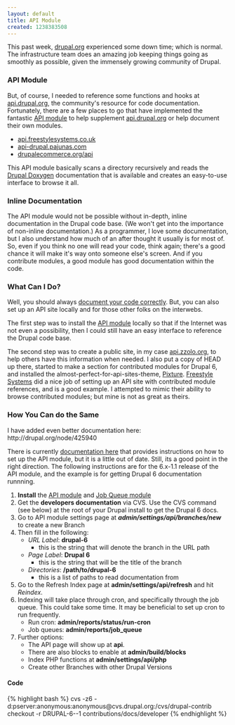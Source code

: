 ```yaml
---
layout: default
title: API Module
created: 1238383508
---
```

This past week, [drupal.org](http://drupal.org) experienced some down time; which is normal.  The infrastructure team does an amazing job keeping things going as smoothly as possible, given the immensely growing community of Drupal.

### API Module

But, of course, I needed to reference some functions and hooks at [api.drupal.org](http://api.drupal.org), the community's resource for code documentation.  Fortunately, there are a few places to go that have implemented the fantastic [API module](http://drupal.org/project/api) to help supplement [api.drupal.org](http://api.drupal.org) or help document their own modules.

* [api.freestylesystems.co.uk](http://api.freestylesystems.co.uk/)
* [api-drupal.pajunas.com](http://api-drupal.pajunas.com/)
* [drupalecommerce.org/api](http://drupalecommerce.org/api)

This API module basically scans a directory recursively and reads the [Drupal Doxygen](http://drupal.org/node/1354) documentation that is available and creates an easy-to-use interface to browse it all.

### Inline Documentation

The API module would not be possible without in-depth, inline documentation in the Drupal code base.  (We won't get into the importance of non-inline documentation.)  As a programmer, I love some documentation, but I also understand how much of an after thought it usually is for most of.  So, even if you think no one will read your code, think again; there's a good chance it will make it's way onto someone else's screen.  And if you contribute modules, a good module has good documentation within the code.

### What Can I Do?

Well, you should always [document your code correctly](http://drupal.org/node/1354).  But, you can also set up an API site locally and for those other folks on the interwebs.

The first step was to install the [API module](http://drupal.org/project/api) locally so that if the Internet was not even a possibility, then I could still have an easy interface to reference the Drupal code base.

The second step was to create a public site, in my case [api.zzolo.org](http://api.zzolo.org), to help others have this information when needed.   I also put a copy of HEAD up there, started to make a section for contributed modules for Drupal 6, and installed the almost-perfect-for-api-sites-theme, [Pixture](http://drupal.org/project/pixture).  [Freestyle Systems](http://api.freestylesystems.co.uk/) did a nice job of setting up an API site with contributed module references, and is a good example.  I attempted to mimic their ability to browse contributed modules; but mine is not as great as theirs.

### How You Can do the Same

<div class="messages success">
I have added even better documentation here: http://drupal.org/node/425940
</div>

There is currently [documentation here](http://drupal.org/node/26669) that provides instructions on how to set up the API module, but it is a little out of date.  Still, its a good point in the right direction.  The following instructions are for the 6.x-1.1 release of the API module, and the example is for getting Drupal 6 documentation runnning.

1. **Install** the [API module](http://drupal.org/project/api) and [Job Queue module](http://drupal.org/project/job_queue)
1. Get the **developers documentation** via CVS.  Use the CVS command (see below) at the root of your Drupal install to get the Drupal 6 docs.  
1. Go to API module settings page at ***admin/settings/api/branches/new*** to create a new Branch
1. Then fill in the following:
    * *URL Label*: **drupal-6**
         * this is the string that will denote the branch in the URL path
    * *Page Label*: **Drupal 6** 
         * this is the string that will be the title of the branch
    * *Directories*: **/path/to/drupal-6**
         * this is a list of paths to read documentation from
1. Go to the Refresh Index page at **admin/settings/api/refresh** and hit *Reindex*.
1. Indexing will take place through cron, and specifically through the job queue.  This could take some time.  It may be beneficial to set up cron to run frequently.
    * Run cron: **admin/reports/status/run-cron**
   * Job queues: **admin/reports/job_queue**
1. Further options:
    * The API page will show up at **api**.  
    * There are also blocks to enable at **admin/build/blocks**
    * Index PHP functions at **admin/settings/api/php**
   * Create other Branches with other Drupal Versions

#### Code


<div>
{% highlight bash %}
cvs -z6 -d:pserver:anonymous:anonymous@cvs.drupal.org:/cvs/drupal-contrib checkout -r DRUPAL-6--1 contributions/docs/developer
{% endhighlight %}
</div>
